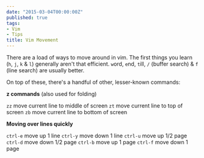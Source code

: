 ```yaml
---
date: "2015-03-04T00:00:00Z"
published: true
tags:
- Vim
- Tips
title: Vim Movement
---
```


There are a load of ways to move around in vim.
The first things you learn (`h`, `j`, `k` & `l`) generally aren't that efficient. `w`ord, `e`nd, `t`ill, `/` (buffer search) & `f` (line search) are usually better.

On top of these, there's a handful of other, lesser-known commands:

**z commands** (also used for folding)

`zz`      move current line to middle of screen
`zt`      move current line to top of screen
`zb`      move current line to bottom of screen

**Moving over lines quickly**

`ctrl-e`  move up 1 line
`ctrl-y`  move down 1 line
`ctrl-u`  move up 1/2 page
`ctrl-d`  move down 1/2 page
`ctrl-b`  move up 1 page
`ctrl-f`  move down 1 page
